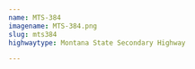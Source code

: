 ```yaml
---
name: MTS-384
imagename: MTS-384.png
slug: mts384
highwaytype: Montana State Secondary Highway

---
```

